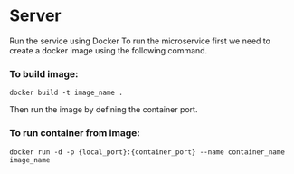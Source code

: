 # Server

Run the service using Docker
To run the microservice first we need to create a docker image using the following command.

### To build image:
```
docker build -t image_name .
```

Then run the image by defining the container port.

### To run container from image:
```
docker run -d -p {local_port}:{container_port} --name container_name image_name
```
